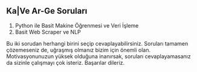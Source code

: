 ## Ka|Ve Ar-Ge Soruları 

 1. Python ile Basit Makine Öğrenmesi ve Veri İşleme
 2. Basit Web Scraper ve NLP 
 
 Bu iki sorudan herhangi birini seçip cevaplayabilirsiniz. Soruları tamamen çözemeseniz de, uğraşmış olmanız bizim için önemli olan. Motivasyonunuzun yüksek olduğuna inanırsak, soruları cevaplayamasanız da sizinle çalışmayı çok isteriz. Başarılar dileriz.
